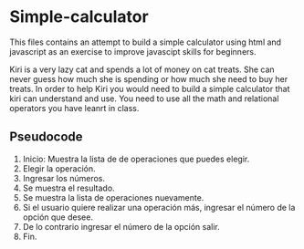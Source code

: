 # Simple-calculator

This files contains an attempt to build a simple calculator using html and javascript as an exercise to improve javascipt skills for beginners. 

Kiri is a very lazy cat and spends a lot of money on cat treats. She can never guess how much she is spending or how much she need to buy her treats. In order to help Kiri you would need to build a simple calculator that kiri can understand and use. You need to use all the math and relational operators you have leanrt in class. 

## Pseudocode 
1. Inicio: Muestra la lista de de operaciones que puedes elegir.
2. Elegir la operación.
3. Ingresar los números.
3. Se muestra el resultado.
4. Se muestra la lista de operaciones nuevamente. 
5. Si el usuario quiere realizar una operación más, ingresar el número de la opción que desee.
6. De lo contrario ingresar el número de la opción salir.
7. Fin.
